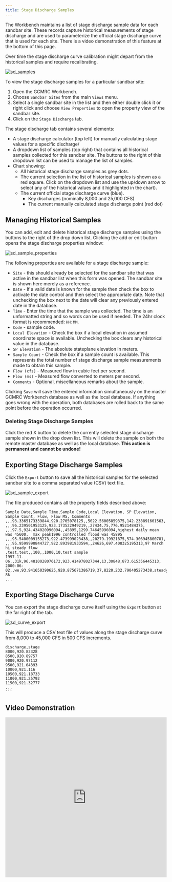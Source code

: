 ```yaml
---
title: Stage Discharge Samples
---
```


The Workbench maintains a list of stage discharge sample data for each sandbar site. These records capture historical measurements of stage discharge and are used to parameterize the official stage discharge curve that is used for each site. There is a video demonstration of this feature at the bottom of this page.

Over time the stage discharge curve calibration might depart from the historical samples and require recalibrating. 

![sd_samples](/images/sandbars/sd_samples.png)

To view the stage discharge samples for a particular sandbar site:

1. Open the GCMRC Workbench.
2. Choose `Sandbar Sites` from the main `Views` menu.
3. Select a single sandbar site in the list and then either double click it or right click and choose `View Properties` to open the property view of the sandbar site.
4. Click on the `Stage Discharge` tab.

The stage discharge tab contains several elements:

* A stage discharge calculator (top left) for manually calculating stage values for a specific discharge/
* A dropdown list of samples (top right) that contains all historical samples collected for this sandbar site. The buttons to the right of this dropdown list can be used to manage the list of samples.
* Chart showing:
  * All historical stage discharge samples as grey dots.
  * The current selection in the list of historical samples is shown as a red square. Click on the dropdown list and use the up/down arrow to select any of the historical values and it highlighted in the chart).
  * The current official stage discharge curve (blue).
    * Key discharges (nominally 8,000 and 25,000 CFS)
    * The current manually calculated stage discharge point (red dot)

## Managing Historical Samples

You can add, edit and delete historical stage discharge samples using the buttons to the right of the drop down list. Clicking the add or edit button opens the stage discharge properties window:

![sd_sample_properties](/images/sandbars/sd_sample_properties.png)

The following properties are available for a stage discharge sample:

* `Site` - this should already be selected for the sandbar site that was active in the sandbar list when this form was opened. The sandbar site is shown here merely as a reference.
* `Date` - If a valid date is known for the sample then check the box to activate the date control and then select the appropriate date. Note that unchecking the box next to the date will clear any previously entered date in the database.
* `Time` - Enter the time that the sample was collected. The time is an unformatted string and so words can be used if needed. The 24hr clock format is recommended: `HH:MM`.
* `Code` - sample code.
* `Local Elevation` - Check the box if a local elevation in assumed coordinate space is available. Unchecking the box clears any historical value in the database.
* `SP Elevation` - The absolute stateplane elevation in meters.
* `Sample Count` - Check the box if a sample count is available. This represents the total number of stage discharge sample measurements made to obtain this sample.
* `Flow (cfs)` - Measured flow in cubic feet per second.
* `Flow (ms)` - Measured flow converted to meters per second.
* `Comments` - Optional, miscellaneous remarks about the sample.

Clicking `Save` will save the entered information simultaneously on the master GCMRC Workbench database as well as the local database. If anything goes wrong with the operation, both databases are rolled back to the same point before the operation occurred.

### Deleting Stage Discharge Samples

Click the red X button to delete the currently selected stage discharge sample shown in the drop down list. This will delete the sample on both the remote master database as well as the local database. **This action is permanent and cannot be undone!**

## Exporting Stage Discharge Samples

Click the `Export` button to save all the historical samples for the selected sandbar site to a comma separated value (CSV) text file.

 ![sd_sample_export](/images/sandbars/sd_sample_export.png)

 The file produced contains all the property fields described above:

 ```
 Sample Date,Sample Time,Sample Code,Local Elevation, SP Elevation, Sample Count, Flow, Flow MS, Comments
,,,93.3365173339844,920.2705078125,,5022.56005859375,142.238891601563,
,,,96.239501953125,923.173522949219,,27434.75,776.9521484375,
,,,97.5,924.434020996094,,45895,1299.74645996094,highest daily mean was 45600.  max peak1996 controlled flood was 45895
,,,95.5400009155273,922.473999023438,,20279.19921875,574.306945800781,
,,,95.9599990844727,922.893981933594,,24626,697.408325195313,97 March hi steady flow
,test,test,,100,,1000,10,test sample
1997-11-06,,31k,96.4810028076172,923.414978027344,13,30848,873.615356445313,
2000-06-02,,we,93.941650390625,920.875671386719,37,8220,232.790405273438,steady 8k
...
 ```

## Exporting Stage Discharge Curve

You can export the stage discharge curve itself using the `Export` button at the far right of the tab.

![sd_curve_export](/images/sandbars/sd_curve_export.png)

This will produce a CSV text file of values along the stage discharge curve from 8,000 to 45,000 CFS in 500 CFS increments.

```
discharge,stage
8000,920.82328
8500,920.89757
9000,920.97112
9500,921.04393
10000,921.116
10500,921.18733
11000,921.25792
11500,921.32777
...
​```
```

## Video Demonstration

<iframe width="100%" height="500" src="https://www.youtube.com/embed/iVCHKBjzblQ?si=3wfGRSIN8MY" title="YouTube video player" frameborder="0" allowfullscreen></iframe>